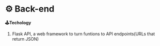 # ⚙️ Back-end

**🕹️Techology**
1. Flask API, a web framework to turn funtions to API endpoints(URLs that return JSON)
